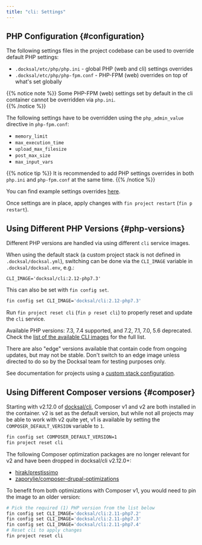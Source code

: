 ```yaml
---
title: "cli: Settings"
---
```


## PHP Configuration {#configuration}

The following settings files in the project codebase can be used to override default PHP settings:

- `.docksal/etc/php/php.ini` - global PHP (web and cli) settings overrides
- `.docksal/etc/php/php-fpm.conf` - PHP-FPM (web) overrides on top of what's set globally

{{% notice note %}}
Some PHP-FPM (web) settings set by default in the cli container cannot be overridden via `php.ini`.  
{{% /notice %}}

The following settings have to be overridden using the `php_admin_value` directive in `php-fpm.conf`:

 - `memory_limit`
 - `max_execution_time`
 - `upload_max_filesize`
 - `post_max_size`
 - `max_input_vars`

{{% notice tip %}}
It is recommended to add PHP settings overrides in both `php.ini` and `php-fpm.conf` at the same time.
{{% /notice %}}

You can find example settings overrides [here](https://github.com/docksal/docksal/tree/develop/examples/.docksal/etc/php).

Once settings are in place, apply changes with `fin project restart` (`fin p restart`).

## Using Different PHP Versions {#php-versions}

Different PHP versions are handled via using different `cli` service images.  

When using the default stack (a custom project stack is not defined in `.docksal/docksal.yml`), switching can be done 
via the `CLI_IMAGE` variable in `.docksal/docksal.env`, e.g.:

```
CLI_IMAGE='docksal/cli:2.12-php7.3'
```

This can also be set with `fin config set`.

```bash
fin config set CLI_IMAGE='docksal/cli:2.12-php7.3'
```

Run `fin project reset cli` (`fin p reset cli`) to properly reset and update the `cli` service.

Available PHP versions: 7.3, 7.4 supported, and 7.2, 7.1, 7.0, 5.6 deprecated. Check the [list of the available CLI images](/stack/images-versions#cli) for the full list. 

There are also "edge" versions available that contain code from ongoing updates, but may not be stable. Don't switch to an
edge image unless directed to do so by the Docksal team for testing purposes only.

See documentation for projects using a [custom stack configuration](/stack/custom-configuration/).

## Using Different Composer versions {#composer}

Starting with v2.12.0 of [docksal/cli](https://github.com/docksal/service-cli), Composer v1 and v2 are both installed 
in the container. v2 is set as the default version, but while not all projects may be able to work with v2 quite yet, 
v1 is available by setting the `COMPOSER_DEFAULT_VERSION` variable to `1`.

```bash
fin config set COMPOSER_DEFAULT_VERSION=1
fin project reset cli
```

The following Composer optimization packages are no longer relevant for v2 and have been dropped in docksal/cli v2.12.0+:

- [hirak/prestissimo](https://github.com/hirak/prestissimo)
- [zaporylie/composer-drupal-optimizations](https://github.com/zaporylie/composer-drupal-optimizations) 

To benefit from both optimizations with Composer v1, you would need to pin the image to an older version:

```bash
# Pick the required (1) PHP version from the list below
fin config set CLI_IMAGE='docksal/cli:2.11-php7.2'
fin config set CLI_IMAGE='docksal/cli:2.11-php7.3'
fin config set CLI_IMAGE='docksal/cli:2.11-php7.4'
# Reset cli to apply changes
fin project reset cli
```
